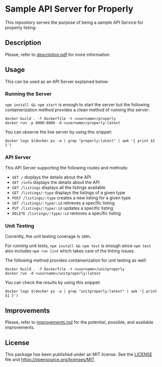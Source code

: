 # Sample API Server for Properly

This repository serves the purpose of being a sample API Service for property listing.

## Description

Please, refer to [description.pdf](./docs/description.pdf) for more information.

## Usage

This can be used as an API Server explained below:

### Running the Server
`npm install && npm start` is enough to start the server but the following containerization method provides a clean method of running this server:
```
docker build . -f Dockerfile -t <username>/properly
docker run -p 8000:8000 -d <username>/properly:latest
```

You can observe the live server by using this snippet:
```
docker logs $(docker ps -a | grep "properly:latest" | awk '{ print $1 }')
```

### API Server

This API Server supporting the following routes and methods:
 * `GET /` displays the details about the API
 * `GET /info` displays the details about the API
 * `GET /listings` displays all the listings available
 * `GET /listings/:type` displays the listings of a given type
 * `POST /listings/:type` creates a new listing for a given type
 * `GET /listings/:type/:id` retrieves a specific listing
 * `PUT /listings/:type/:id` updates a specific listing
 * `DELETE /listings/:type/:id` removes a specific listing

### Unit Testing
Currently, the unit testing coverage is `100%`.

For running unit tests, `npm install && npm test` is enough since `npm test` also includes `npm run lint` which takes care of the linting issues.

The following method provides containerization for unit testing as well:
```
docker build . -f Dockerfile -t <username>/unitproperly
docker run -d <username>/unitproperly:latest
```

You can check the results by using this snippet:
```
docker logs $(docker ps -a | grep "unitproperly:latest" | awk '{ print $1 }')
```

## Improvements
Please, refer to [improvements.md](./docs/improvements.md) for the potential, possible, and available improvements.

## License
This package has been published under an MIT license. See the [LICENSE](./LICENSE) file and https://opensource.org/licenses/MIT
